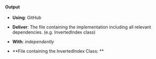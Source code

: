 #### Output
- **Using**: GitHub
- **Deliver**: The file containing the implementation including all relevant dependencies. (e.g. InvertedIndex class)
- **With**: *independently*

- **File containing the InvertedIndex Class: **
